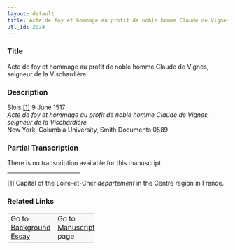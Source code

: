 ```yaml
---  
layout: default  
title: Acte de foy et hommage au profit de noble homme Claude de Vignes, seigneur de la Vischardière  
utl_id: 2074
---
```


### Title

Acte de foy et hommage au profit de noble homme Claude de Vignes, seigneur de la Vischardière


### Description

<p>Blois,<a href="#_ftn1" name="_ftnref1" title="" id="_ftnref1">[1]</a> 9 June 1517<br /><em>Acte de foy et hommage au profit de noble homme Claude de Vignes, seigneur de la Vischardière</em><br />
New York, Columbia University, Smith Documents 0589</p>



### Partial Transcription

<p>There is no transcription available for this manuscript.</p>
<div>
<hr align="left" size="1" width="33%" /><div id="ftn1"><a href="#_ftnref1" name="_ftn1" title="" id="_ftn1">[1]</a> Capital of the Loire-et-Cher <em>département</em> in the Centre region in France.</div>
</div>



### Related Links

<table border="0.5" cellpadding="1" cellspacing="1" style="width: 200px; background-color:#F8F8F8;">
    <tbody style="border-color:#ccc">
        <tr style="border-color:#ccc">
            <td>Go to <a href="https://centerfordigitalhumanities.github.io/Newberry-French-paleography/essay/2074" target="_blank">Background Essay</a></td>
            <td>Go to <a href="https://centerfordigitalhumanities.github.io/Newberry-French-paleography/www/record.html?id=2074" target="_blank">Manuscript</a> page</td>
        </tr>
    </tbody>
</table>
